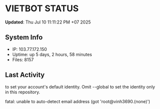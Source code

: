# VIETBOT STATUS
**Updated**: Thu Jul 10 11:11:22 PM +07 2025

## System Info
- IP: 103.77.172.150
- Uptime: up 5 days, 2 hours, 58 minutes
- Files: 8157

## Last Activity

to set your account's default identity.
Omit --global to set the identity only in this repository.

fatal: unable to auto-detect email address (got 'root@vinh3690.(none)')
